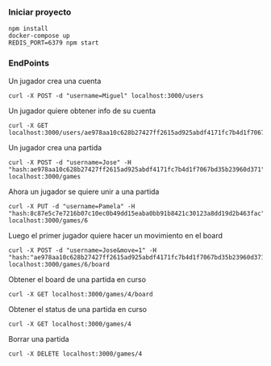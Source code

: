 ### Iniciar proyecto

```
npm install
docker-compose up
REDIS_PORT=6379 npm start
```

### EndPoints

Un jugador crea una cuenta
```
curl -X POST -d "username=Miguel" localhost:3000/users
```
Un jugador quiere obtener info de su cuenta
```
curl -X GET localhost:3000/users/ae978aa10c628b27427ff2615ad925abdf4171fc7b4d1f7067bd35b23960d371
```
Un jugador crea una partida
```
curl -X POST -d "username=Jose" -H "hash:ae978aa10c628b27427ff2615ad925abdf4171fc7b4d1f7067bd35b23960d371" localhost:3000/games
```
Ahora un jugador se quiere unir a una partida
```
curl -X PUT -d "username=Pamela" -H "hash:8c87e5c7e7216b07c10ec0b49dd15eaba0bb91b8421c30123a8dd19d2b463fac" localhost:3000/games/6
```

Luego el primer jugador quiere hacer un movimiento en el board
```
curl -X POST -d "username=Jose&move=1" -H "hash:"ae978aa10c628b27427ff2615ad925abdf4171fc7b4d1f7067bd35b23960d371" localhost:3000/games/6/board
```
Obtener el board de una partida en curso
```
curl -X GET localhost:3000/games/4/board
```
Obtener el status de una partida en curso
```
curl -X GET localhost:3000/games/4
```
Borrar una partida
```
curl -X DELETE localhost:3000/games/4
```